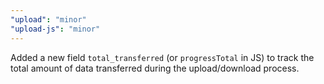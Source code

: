 ```yaml
---
"upload": "minor"
"upload-js": "minor"
---
```


Added a new field `total_transferred` (or `progressTotal` in JS) to track the total amount of data transferred during the upload/download process.
